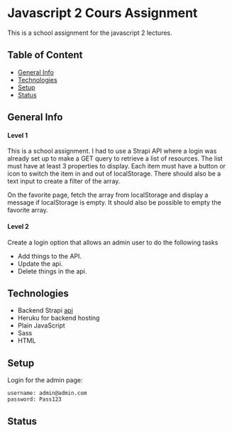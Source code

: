 # Javascript 2 Cours Assignment
This is a school assignment for the javascript 2 lectures.

## Table of Content
- [General Info](#general-info)
- [Technologies](#technologies)
- [Setup](#setup)
- [Status](#setup)

## General Info
#### Level 1
This is a school assignment. I had to use a Strapi API where a login was already set up to make a GET query to retrieve a list of resources. The list must have at least 3 properties to display.
Each item must have a button or icon to switch the item in and out of localStorage. There should also be a text input to create a filter of the array.

On the favorite page, fetch the array from localStorage and display a message if localStorage is empty. It should also be possible to empty the favorite array.

#### Level 2
Create a login option that allows an admin user to do the following tasks
- Add things to the API. 
- Update the api.
- Delete things in the api.

## Technologies
- Backend Strapi [api](https://strapi-api-jf-ca.herokuapp.com/)
- Heruku for backend hosting
- Plain JavaScript
- Sass
- HTML

## Setup

Login for the admin page:
```
username: admin@admin.com
password: Pass123
```

## Status
